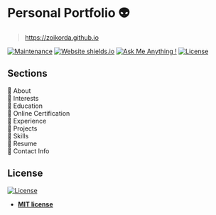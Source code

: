 # Personal Portfolio 👽
> https://zoikorda.github.io

[![Maintenance](https://img.shields.io/badge/maintained-yes-green.svg)](https://github.com/zoikorda/zoikorda.github.io/commits/master)
[![Website shields.io](https://img.shields.io/badge/website-up-yellow)](http://zoikorda.github.io/)
[![Ask Me Anything !](https://img.shields.io/badge/ask%20me-linkedin-1abc9c.svg)](https://www.linkedin.com/in/zoikorda/)
[![License](http://img.shields.io/:license-mit-blue.svg?style=flat-square)](http://badges.mit-license.org)

## Sections
🚀 About\
🚀 Interests\
🚀 Education\
🚀 Online Certification\
🚀 Experience\
🚀 Projects \
🚀 Skills \
🚀 Resume\
🚀 Contact Info

## License
[![License](http://img.shields.io/:license-mit-blue.svg?style=flat-square)](http://badges.mit-license.org)

- **[MIT license](http://opensource.org/licenses/mit-license.php)**
